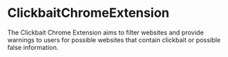# ClickbaitChromeExtension

The Clickbait Chrome Extension aims to filter websites and provide warnings to users for possible websites that contain clickbait or possible false information. 
